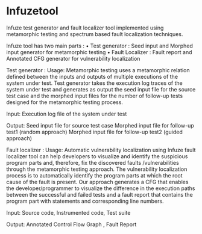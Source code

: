 # Infuzetool

Infuze test generator and fault localizer tool implemented using metamorphic testing and spectrum based fault localization techniques.

Infuze tool has two main parts : 
•	Test generator : Seed input and Morphed input generator for metamorphic testing 
•	Fault Localizer : Fault report and Annotated CFG generator for vulnerability localization

Test generator : 
Usage: Metamorphic testing uses a metamorphic relation defined between the inputs and outputs of multiple executions of the system under test.  Test generator takes the execution log traces of the system under test and generates as output the seed input file for the source test case and the morphed input files for the number of follow-up tests designed for the metamorphic testing process. 

Input: Execution log file of the system under test

Output: Seed input file for source test case
        Morphed input file for follow-up test1 (random approach)
        Morphed input file for follow-up test2 (guided approach)

Fault localizer :
Usage: Automatic vulnerability localization using Infuze fault localizer tool can help developers to visualize and identify the suspicious program parts and, therefore, fix the discovered faults /vulnerabilities through the metamorphic testing approach. The vulnerability localization process is to automatically identify the program parts at which the root cause of the fault is present. Our approach generates a CFG that enables the developer/programmer to visualize the difference in the execution paths between the successful and failed tests and a fault report that contains the program part with statements and corresponding line numbers. 

Input: Source code, Instrumented code, Test suite 

Output: Annotated Control Flow Graph , Fault Report
